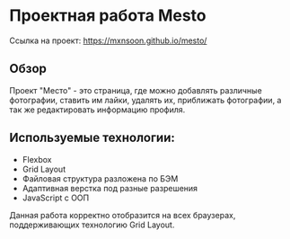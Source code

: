 ﻿# Проектная работа Mesto
 
 Ссылка на проект: https://mxnsoon.github.io/mesto/

## Обзор

Проект "Место" - это страница, где можно добавлять различные фотографии, ставить им лайки, удалять их, приближать фотографии, а так же редактировать информацию профиля.

## Используемые технологии:

- Flexbox
- Grid Layout
- Файловая структура разложена по БЭМ
- Адаптивная верстка под разные разрешения
- JavaScript с ООП

Данная работа корректно отобразится на всех браузерах, поддерживающих технологию Grid Layout.

